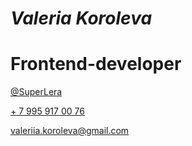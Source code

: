 # *Valeria Koroleva*
# Frontend-developer

[@SuperLera](https://t.me/SuperLera)

[+ 7 995 917 00 76](tel:89959170076)

[valeriia.koroleva@gmail.com](mailto:valeriia.koroleva@gmail.com)